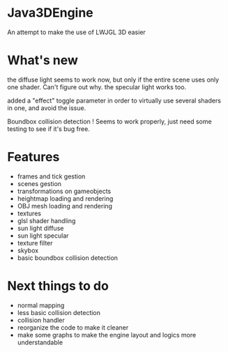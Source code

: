 # Java3DEngine
An attempt to make the use of LWJGL 3D easier

# What's new
the diffuse light seems to work now, but only if the entire scene uses only one shader. Can't figure out why.
the specular light works too.

added a "effect" toggle parameter in order to virtually use several shaders in one, and avoid the issue.

Boundbox collision detection ! Seems to work properly, just need some testing to see if it's bug free.

# Features
- frames and tick gestion
- scenes gestion
- transformations on gameobjects
- heightmap loading and rendering
- OBJ mesh loading and rendering
- textures
- glsl shader handling
- sun light diffuse
- sun light specular
- texture filter
- skybox
- basic boundbox collision detection

# Next things to do
- normal mapping
- less basic collision detection
- collision handler
- reorganize the code to make it cleaner
- make some graphs to make the engine layout and logics more understandable
